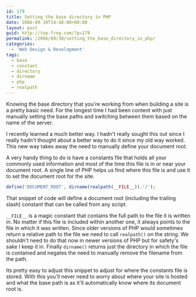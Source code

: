 ```yaml
---
id: 179
title: Setting the base directory in PHP
date: 2006-09-30T14:48:00+00:00
layout: post
guid: http://top-frog.com/?p=179
permalink: /2006/09/30/setting_the_base_directory_in_php/
categories:
  - 'Web Design & Development'
tags:
  - base
  - constant
  - directory
  - dirname
  - php
  - realpath
---
```

Knowing the base directory that you're working from when building a site is a pretty basic need. For the longest time I had been content with just manually setting the base paths and switching between them based on the name of the server. 

I recently learned a much better way. I hadn't really sought this out since I really hadn't thought about a better way to do it since my old way worked. This new way takes away the need to manually define your document root.



A very handy thing to do is have a constants file that holds all your commonly used information and most of the time this file is in or near your document root. A single line of PHP helps us find where this file is and use it to set the document root for the site.

``` php
define('DOCUMENT_ROOT', dirname(realpath(__FILE__)).'/');
```

That snippet of code will define a document root (including the trailing slash) constant that can be called from any script.

`__FILE__` is a magic constant that contains the full path to the file it is written in. No matter if this file is included within another one, it always points to the file in which it was written. Since older versions of PHP would sometimes return a relative path to the file we need to call `realpath()` on the string. We shouldn't need to do that now in newer versions of PHP but for safety's sake I keep it in. Finally `dirname()` returns just the directory in which the file is contained and negates the need to manually remove the filename from the path.

Its pretty easy to adjust this snippet to adjust for where the constants file is stored. With this you'll never need to worry about where your site is hosted and what the base path is as it'll automatically know where its document root is.